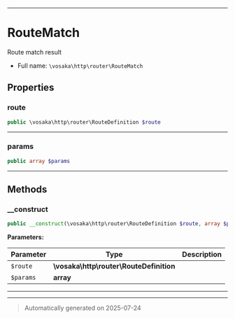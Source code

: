 ***

# RouteMatch

Route match result



* Full name: `\vosaka\http\router\RouteMatch`



## Properties


### route



```php
public \vosaka\http\router\RouteDefinition $route
```






***

### params



```php
public array $params
```






***

## Methods


### __construct



```php
public __construct(\vosaka\http\router\RouteDefinition $route, array $params): mixed
```








**Parameters:**

| Parameter | Type | Description |
|-----------|------|-------------|
| `$route` | **\vosaka\http\router\RouteDefinition** |  |
| `$params` | **array** |  |





***


***
> Automatically generated on 2025-07-24
